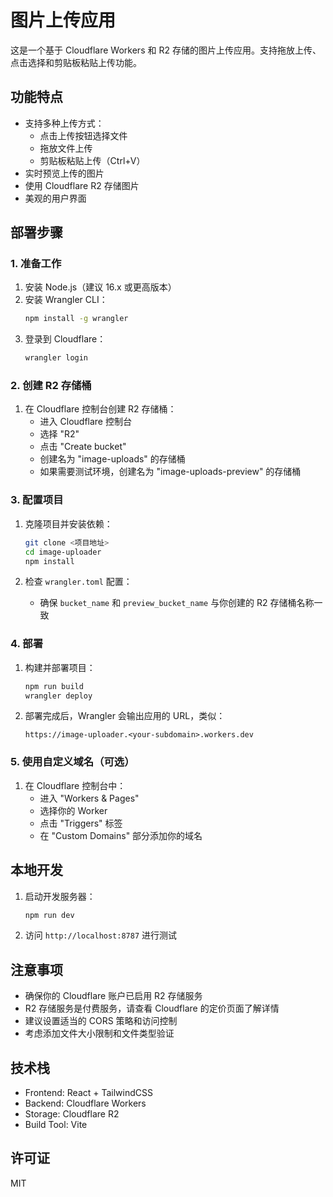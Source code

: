 # 图片上传应用

这是一个基于 Cloudflare Workers 和 R2 存储的图片上传应用。支持拖放上传、点击选择和剪贴板粘贴上传功能。

## 功能特点

- 支持多种上传方式：
  - 点击上传按钮选择文件
  - 拖放文件上传
  - 剪贴板粘贴上传（Ctrl+V）
- 实时预览上传的图片
- 使用 Cloudflare R2 存储图片
- 美观的用户界面

## 部署步骤

### 1. 准备工作

1. 安装 Node.js（建议 16.x 或更高版本）
2. 安装 Wrangler CLI：
   ```bash
   npm install -g wrangler
   ```
3. 登录到 Cloudflare：
   ```bash
   wrangler login
   ```

### 2. 创建 R2 存储桶

1. 在 Cloudflare 控制台创建 R2 存储桶：
   - 进入 Cloudflare 控制台
   - 选择 "R2" 
   - 点击 "Create bucket"
   - 创建名为 "image-uploads" 的存储桶
   - 如果需要测试环境，创建名为 "image-uploads-preview" 的存储桶

### 3. 配置项目

1. 克隆项目并安装依赖：
   ```bash
   git clone <项目地址>
   cd image-uploader
   npm install
   ```

2. 检查 `wrangler.toml` 配置：
   - 确保 `bucket_name` 和 `preview_bucket_name` 与你创建的 R2 存储桶名称一致

### 4. 部署

1. 构建并部署项目：
   ```bash
   npm run build
   wrangler deploy
   ```

2. 部署完成后，Wrangler 会输出应用的 URL，类似：
   ```
   https://image-uploader.<your-subdomain>.workers.dev
   ```

### 5. 使用自定义域名（可选）

1. 在 Cloudflare 控制台中：
   - 进入 "Workers & Pages"
   - 选择你的 Worker
   - 点击 "Triggers" 标签
   - 在 "Custom Domains" 部分添加你的域名

## 本地开发

1. 启动开发服务器：
   ```bash
   npm run dev
   ```

2. 访问 `http://localhost:8787` 进行测试

## 注意事项

- 确保你的 Cloudflare 账户已启用 R2 存储服务
- R2 存储服务是付费服务，请查看 Cloudflare 的定价页面了解详情
- 建议设置适当的 CORS 策略和访问控制
- 考虑添加文件大小限制和文件类型验证

## 技术栈

- Frontend: React + TailwindCSS
- Backend: Cloudflare Workers
- Storage: Cloudflare R2
- Build Tool: Vite

## 许可证

MIT 